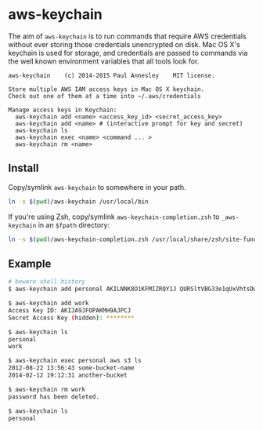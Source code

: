 aws-keychain
============

The aim of `aws-keychain` is to run commands that require AWS credentials
without ever storing those credentials unencrypted on disk. Mac OS X's keychain
is used for storage, and credentials are passed to commands via the well known
environment variables that all tools look for.

```
aws-keychain    (c) 2014-2015 Paul Annesley    MIT license.

Store multiple AWS IAM access keys in Mac OS X keychain.
Check out one of them at a time into ~/.aws/credentials

Manage access keys in Keychain:
  aws-keychain add <name> <access_key_id> <secret_access_key>
  aws-keychain add <name> # (interactive prompt for key and secret)
  aws-keychain ls
  aws-keychain exec <name> <command ... >
  aws-keychain rm <name>
```

Install
-------

Copy/symlink `aws-keychain` to somewhere in your path.

```sh
ln -s $(pwd)/aws-keychain /usr/local/bin
```

If you're using Zsh, copy/symlink `aws-keychain-completion.zsh` to `_aws-keychain` in an `$fpath` directory:

```sh
ln -s $(pwd)/aws-keychain-completion.zsh /usr/local/share/zsh/site-functions/_aws-keychain
```


Example
-------

```sh
# beware shell history
$ aws-keychain add personal AKILNNK8O1KFMIZRQY1J QURSltVBG33e1qUxVhtsDw

$ aws-keychain add work
Access Key ID: AKIJA9JFOPAKMH9AJPCJ
Secret Access Key (hidden): ********

$ aws-keychain ls
personal
work

$ aws-keychain exec personal aws s3 ls
2012-08-22 13:56:43 some-bucket-name
2014-02-12 19:12:31 another-bucket

$ aws-keychain rm work
password has been deleted.

$ aws-keychain ls
personal
```
